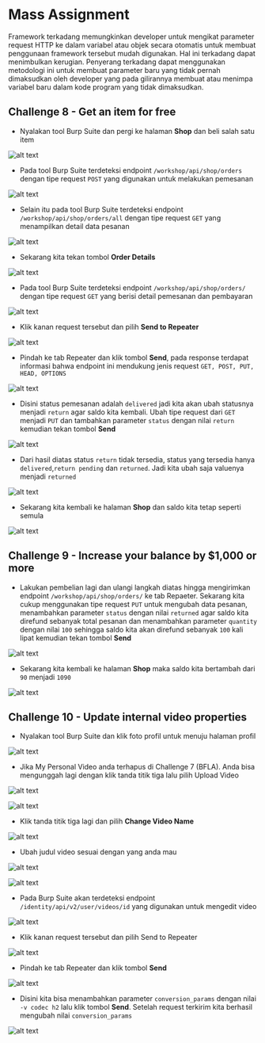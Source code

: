# Mass Assignment
Framework terkadang memungkinkan developer untuk mengikat parameter request HTTP ke dalam variabel atau objek secara otomatis untuk membuat penggunaan framework tersebut mudah digunakan. Hal ini terkadang dapat menimbulkan kerugian. Penyerang terkadang dapat menggunakan metodologi ini untuk membuat parameter baru yang tidak pernah dimaksudkan oleh developer yang pada gilirannya membuat atau menimpa variabel baru dalam kode program yang tidak dimaksudkan.

## Challenge 8 - Get an item for free
- Nyalakan tool Burp Suite dan pergi ke halaman **Shop** dan beli salah satu item

![alt text](https://github.com/rahardian-dwi-saputra/crAPI-walkthrough/blob/main/assets/mass%20assignment/mass%201.JPG)

- Pada tool Burp Suite terdeteksi endpoint `/workshop/api/shop/orders` dengan tipe request `POST` yang digunakan untuk melakukan pemesanan

![alt text](https://github.com/rahardian-dwi-saputra/crAPI-walkthrough/blob/main/assets/mass%20assignment/mass%202.JPG)

- Selain itu pada tool Burp Suite terdeteksi endpoint `/workshop/api/shop/orders/all` dengan tipe request `GET` yang menampilkan detail data pesanan

![alt text](https://github.com/rahardian-dwi-saputra/crAPI-walkthrough/blob/main/assets/mass%20assignment/mass%203.JPG)

- Sekarang kita tekan tombol **Order Details**

![alt text](https://github.com/rahardian-dwi-saputra/crAPI-walkthrough/blob/main/assets/mass%20assignment/mass%204.JPG)

- Pada tool Burp Suite terdeteksi endpoint `/workshop/api/shop/orders/` dengan tipe request `GET` yang berisi detail pemesanan dan pembayaran

![alt text](https://github.com/rahardian-dwi-saputra/crAPI-walkthrough/blob/main/assets/mass%20assignment/mass%205.JPG)

- Klik kanan request tersebut dan pilih **Send to Repeater**

![alt text](https://github.com/rahardian-dwi-saputra/crAPI-walkthrough/blob/main/assets/mass%20assignment/mass%206.JPG)

- Pindah ke tab Repeater dan klik tombol **Send**, pada response terdapat informasi bahwa endpoint ini mendukung jenis request `GET, POST, PUT, HEAD, OPTIONS`

![alt text](https://github.com/rahardian-dwi-saputra/crAPI-walkthrough/blob/main/assets/mass%20assignment/mass%207.JPG)

- Disini status pemesanan adalah `delivered` jadi kita akan ubah statusnya menjadi `return` agar saldo kita kembali. Ubah tipe request dari `GET` menjadi `PUT` dan tambahkan parameter `status` dengan nilai `return` kemudian tekan tombol **Send**

![alt text](https://github.com/rahardian-dwi-saputra/crAPI-walkthrough/blob/main/assets/mass%20assignment/mass%208.JPG)

- Dari hasil diatas status `return` tidak tersedia, status yang tersedia hanya `delivered`,`return pending` dan `returned`. Jadi kita ubah saja valuenya menjadi `returned`

![alt text](https://github.com/rahardian-dwi-saputra/crAPI-walkthrough/blob/main/assets/mass%20assignment/mass%209.JPG)

- Sekarang kita kembali ke halaman **Shop** dan saldo kita tetap seperti semula

![alt text](https://github.com/rahardian-dwi-saputra/crAPI-walkthrough/blob/main/assets/mass%20assignment/mass%2010.JPG)

## Challenge 9 - Increase your balance by $1,000 or more
- Lakukan pembelian lagi dan ulangi langkah diatas hingga mengirimkan endpoint `/workshop/api/shop/orders/` ke tab Repaeter. Sekarang kita cukup menggunakan tipe request `PUT` untuk mengubah data pesanan, menambahkan parameter `status` dengan nilai `returned` agar saldo kita direfund sebanyak total pesanan dan menambahkan parameter `quantity` dengan nilai `100` sehingga saldo kita akan direfund sebanyak `100` kali lipat kemudian tekan tombol **Send**

![alt text](https://github.com/rahardian-dwi-saputra/crAPI-walkthrough/blob/main/assets/mass%20assignment/mass%2011.JPG)

- Sekarang kita kembali ke halaman **Shop** maka saldo kita bertambah dari `90` menjadi `1090`

![alt text](https://github.com/rahardian-dwi-saputra/crAPI-walkthrough/blob/main/assets/mass%20assignment/mass%2012.JPG)

## Challenge 10 - Update internal video properties
- Nyalakan tool Burp Suite dan klik foto profil untuk menuju halaman profil

![alt text](https://github.com/rahardian-dwi-saputra/crAPI-walkthrough/blob/main/assets/mass%20assignment/mass%2013.JPG)

- Jika My Personal Video anda terhapus di Challenge 7 (BFLA). Anda bisa mengunggah lagi dengan klik tanda titik tiga lalu pilih Upload Video

![alt text](https://github.com/rahardian-dwi-saputra/crAPI-walkthrough/blob/main/assets/mass%20assignment/mass%2014.JPG)

![alt text](https://github.com/rahardian-dwi-saputra/crAPI-walkthrough/blob/main/assets/mass%20assignment/mass%2015.JPG)

- Klik tanda titik tiga lagi dan pilih **Change Video Name**

![alt text](https://github.com/rahardian-dwi-saputra/crAPI-walkthrough/blob/main/assets/mass%20assignment/mass%2016.JPG)

- Ubah judul video sesuai dengan yang anda mau

![alt text](https://github.com/rahardian-dwi-saputra/crAPI-walkthrough/blob/main/assets/mass%20assignment/mass%2017.JPG)

![alt text](https://github.com/rahardian-dwi-saputra/crAPI-walkthrough/blob/main/assets/mass%20assignment/mass%2018.JPG)

- Pada Burp Suite akan terdeteksi endpoint `/identity/api/v2/user/videos/id` yang digunakan untuk mengedit video

![alt text](https://github.com/rahardian-dwi-saputra/crAPI-walkthrough/blob/main/assets/mass%20assignment/mass%2019.JPG)

- Klik kanan request tersebut dan pilih Send to Repeater

![alt text](https://github.com/rahardian-dwi-saputra/crAPI-walkthrough/blob/main/assets/mass%20assignment/mass%2020.JPG)

- Pindah ke tab Repeater dan klik tombol **Send**

![alt text](https://github.com/rahardian-dwi-saputra/crAPI-walkthrough/blob/main/assets/mass%20assignment/mass%2021.JPG)

- Disini kita bisa menambahkan parameter `conversion_params` dengan nilai `-v codec h2` lalu klik tombol **Send**. Setelah request terkirim kita berhasil mengubah nilai `conversion_params`

![alt text](https://github.com/rahardian-dwi-saputra/crAPI-walkthrough/blob/main/assets/mass%20assignment/mass%2022.JPG)
